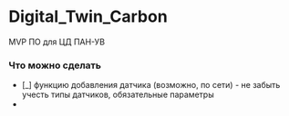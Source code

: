 # Digital_Twin_Carbon
MVP ПО для ЦД ПАН-УВ
### Что можно сделать
- [_] функцию добавления датчика (возможно, по сети) - не забыть учесть типы датчиков, обязательные параметры
- 